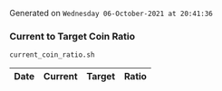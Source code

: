 Generated on `Wednesday 06-October-2021 at 20:41:36`

### Current to Target Coin Ratio
`current_coin_ratio.sh`

Date|Current|Target|Ratio
---|---|---|---
